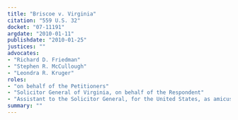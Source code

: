```yaml
---
title: "Briscoe v. Virginia"
citation: "559 U.S. 32"
docket: "07-11191"
argdate: "2010-01-11"
publishdate: "2010-01-25"
justices: ""
advocates:
- "Richard D. Friedman"
- "Stephen R. McCullough"
- "Leondra R. Kruger"
roles:
- "on behalf of the Petitioners"
- "Solicitor General of Virginia, on behalf of the Respondent"
- "Assistant to the Solicitor General, for the United States, as amicus curiae, supporting the Respondent"
summary: ""
---
```


